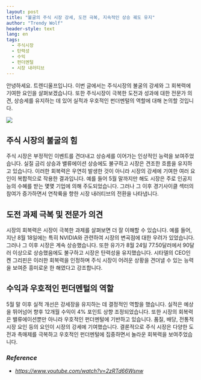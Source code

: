 ```yaml
---
layout: post
title: "불굴의 주식 시장 강세, 도전 극복, 지속적인 상승 궤도 유지"
author: "Trendy Wolf"
header-style: text
lang: en
tags:
  - 주식시장
  - 탄력성
  - 수익
  - 펀더멘털
  - 시장 내러티브
---
```


안녕하세요. 트렌디울프입니다. 이번 글에서는 주식시장의 불굴의 강세와 그 회복력에 기여한 요인을 살펴보겠습니다. 또한 주식시장이 극복한 도전과 성과에 대한 전문가 의견, 상승세를 유지하는 데 있어 실적과 우호적인 펀더멘털의 역할에 대해 논의할 것입니다.

<img
    src="https://i.ytimg.com/vi/2zRTd66Wsnw/hqdefault.jpg"
/>


## 주식 시장의 불굴의 힘
주식 시장은 부정적인 이벤트를 견뎌내고 상승세를 이어가는 인상적인 능력을 보여주었습니다. 실질 금리 상승과 밸류에이션 상승에도 불구하고 시장은 견조한 흐름을 유지하고 있습니다. 이러한 회복력은 우연히 발생한 것이 아니라 시장의 강세에 기여한 여러 요인이 복합적으로 작용한 결과입니다. 예를 들어 5월 말까지만 해도 시장은 주로 인공지능의 수혜를 받는 몇몇 기업에 의해 주도되었습니다. 그러나 그 이후 경기사이클 섹터의 참여가 증가하면서 연착륙을 향한 시장 내러티브의 전환을 나타냅니다.

## 도전 과제 극복 및 전문가 의견
시장의 회복력은 시장이 극복한 과제를 살펴보면 더 잘 이해할 수 있습니다. 예를 들어, 지난 8월 18일에는 특히 NVIDIA와 관련하여 시장의 변곡점에 대한 우려가 있었습니다. 그러나 그 이후 시장은 계속 상승했습니다. 또한 유가가 8월 24일 77.50달러에서 90달러 이상으로 상승했음에도 불구하고 시장은 탄력성을 유지했습니다. 시타델의 CEO인 켄 그리핀은 이러한 회복력을 인정하며 주식 시장이 어려운 상황을 견뎌낼 수 있는 능력을 보여준 흥미로운 한 해였다고 강조합니다.

## 수익과 우호적인 펀더멘털의 역할
5월 말 이후 실적 개선은 강세장을 유지하는 데 결정적인 역할을 했습니다. 실적은 예상을 뛰어넘어 향후 12개월 수익이 4% 포인트 상향 조정되었습니다. 또한 시장의 회복력은 밸류에이션뿐만 아니라 우호적인 펀더멘털에 기반하고 있습니다. 품질, 배당, 전통적 시장 요인 등의 요인이 시장의 강세에 기여했습니다. 결론적으로 주식 시장은 다양한 도전과 촉매제를 극복하고 우호적인 펀더멘털에 집중하면서 놀라운 회복력을 보여주었습니다.


### _Reference_
- _https://www.youtube.com/watch?v=2zRTd66Wsnw_

